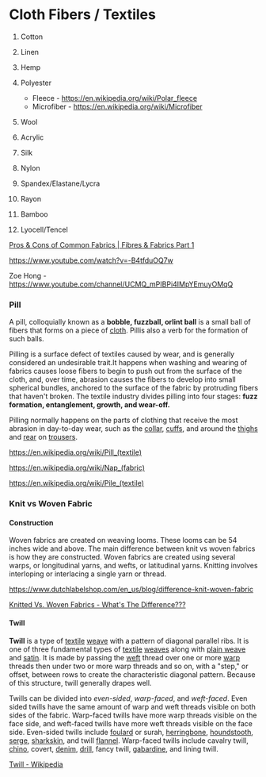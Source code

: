 # Cloth Fibers / Textiles

1. Cotton
2. Linen
3. Hemp
4. Polyester

    - Fleece - https://en.wikipedia.org/wiki/Polar_fleece
    - Microfiber - https://en.wikipedia.org/wiki/Microfiber

5. Wool
6. Acrylic
7. Silk
8. Nylon
9. Spandex/Elastane/Lycra
10. Rayon
11. Bamboo
12. Lyocell/Tencel

[Pros & Cons of Common Fabrics | Fibres & Fabrics Part 1](https://www.youtube.com/watch?v=9QmTnHNb8ro)

https://www.youtube.com/watch?v=-B4tfduOQ7w

Zoe Hong - https://www.youtube.com/channel/UCMQ_mPIBPi4IMpYEmuyOMqQ

### Pill

A pill, colloquially known as a **bobble, fuzzball, orlint ball** is a small ball of fibers that forms on a piece of [cloth](https://en.wikipedia.org/wiki/Cloth). Pillis also a verb for the formation of such balls.

Pilling is a surface defect of textiles caused by wear, and is generally considered an undesirable trait.It happens when washing and wearing of fabrics causes loose fibers to begin to push out from the surface of the cloth, and, over time, abrasion causes the fibers to develop into small spherical bundles, anchored to the surface of the fabric by protruding fibers that haven't broken. The textile industry divides pilling into four stages: **fuzz formation, entanglement, growth, and wear-off.**

Pilling normally happens on the parts of clothing that receive the most abrasion in day-to-day wear, such as the [collar](https://en.wikipedia.org/wiki/Collar_(clothing)), [cuffs](https://en.wikipedia.org/wiki/Cuff), and around the [thighs](https://en.wikipedia.org/wiki/Thighs) and [rear](https://en.wikipedia.org/wiki/Buttocks) on [trousers](https://en.wikipedia.org/wiki/Trousers).

https://en.wikipedia.org/wiki/Pill_(textile)

https://en.wikipedia.org/wiki/Nap_(fabric)

https://en.wikipedia.org/wiki/Pile_(textile)

### Knit vs Woven Fabric

#### Construction

Woven fabrics are created on weaving looms. These looms can be 54 inches wide and above. The main difference between knit vs woven fabrics is how they are constructed. Woven fabrics are created using several warps, or longitudinal yarns, and wefts, or latitudinal yarns. Knitting involves interloping or interlacing a single yarn or thread.

https://www.dutchlabelshop.com/en_us/blog/difference-knit-woven-fabric

[Knitted Vs. Woven Fabrics - What's The Difference???](https://www.youtube.com/watch?v=Zg2aJpd_KJg)

#### Twill

**Twill** is a type of [textile](https://en.wikipedia.org/wiki/Textile "Textile") [weave](https://en.wikipedia.org/wiki/Weaving "Weaving") with a pattern of diagonal parallel ribs. It is one of three fundamental types of [textile](https://en.wikipedia.org/wiki/Textile "Textile") [weaves](https://en.wikipedia.org/wiki/Weaving "Weaving") along with [plain weave](https://en.wikipedia.org/wiki/Plain_weave "Plain weave") and [satin](https://en.wikipedia.org/wiki/Satin "Satin"). It is made by passing the [weft](https://en.wikipedia.org/wiki/Weft "Weft") thread over one or more [warp](https://en.wikipedia.org/wiki/Warp_(weaving) "Warp (weaving)") threads then under two or more warp threads and so on, with a "step," or offset, between rows to create the characteristic diagonal pattern. Because of this structure, twill generally drapes well.

Twills can be divided into _even-sided_, _warp-faced_, and _weft-faced_. Even sided twills have the same amount of warp and weft threads visible on both sides of the fabric. Warp-faced twills have more warp threads visible on the face side, and weft-faced twills have more weft threads visible on the face side. Even-sided twills include [foulard](https://en.wikipedia.org/wiki/Foulard "Foulard") or surah, [herringbone](https://en.wikipedia.org/wiki/Herringbone_(cloth) "Herringbone (cloth)"), [houndstooth](https://en.wikipedia.org/wiki/Houndstooth "Houndstooth"), [serge](https://en.wikipedia.org/wiki/Serge_(fabric) "Serge (fabric)"), [sharkskin](https://en.wikipedia.org/wiki/Sharkskin "Sharkskin"), and twill [flannel](https://en.wikipedia.org/wiki/Flannel "Flannel"). Warp-faced twills include cavalry twill, [chino](https://en.wikipedia.org/wiki/Chino_cloth "Chino cloth"), covert, [denim](https://en.wikipedia.org/wiki/Denim "Denim"), [drill](https://en.wikipedia.org/wiki/Drill_(fabric) "Drill (fabric)"), fancy twill, [gabardine](https://en.wikipedia.org/wiki/Gabardine "Gabardine"), and lining twill.

[Twill - Wikipedia](https://en.wikipedia.org/wiki/Twill)
